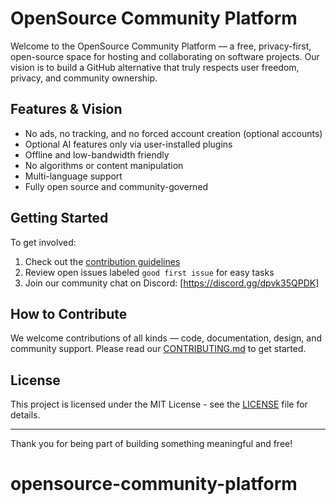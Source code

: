 # OpenSource Community Platform

Welcome to the OpenSource Community Platform — a free, privacy-first, open-source space for hosting and collaborating on software projects. Our vision is to build a GitHub alternative that truly respects user freedom, privacy, and community ownership.

## Features & Vision
* No ads, no tracking, and no forced account creation (optional accounts)  
* Optional AI features only via user-installed plugins  
* Offline and low-bandwidth friendly  
* No algorithms or content manipulation  
* Multi-language support  
* Fully open source and community-governed  

## Getting Started
To get involved:
1. Check out the [contribution guidelines](CONTRIBUTING.md)  
2. Review open issues labeled `good first issue` for easy tasks  
3. Join our community chat on Discord: [https://discord.gg/dpvk35QPDK]  

## How to Contribute
We welcome contributions of all kinds — code, documentation, design, and community support. Please read our [CONTRIBUTING.md](CONTRIBUTING.md) to get started.

## License
This project is licensed under the MIT License - see the [LICENSE](LICENSE) file for details.

---

Thank you for being part of building something meaningful and free!
# opensource-community-platform